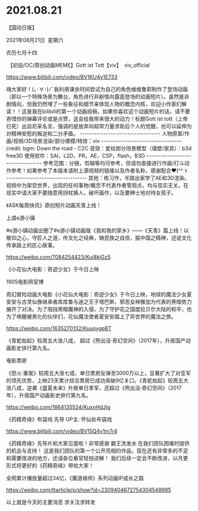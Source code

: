 ﻿#  2021.08.21
【国动日报】

2021年08月21日  星期六


农历七月十四


 【初投/OC/原创动画MEME】Gott ist Tott【viv】 
viv_official        

https://www.bilibili.com/video/BV1KU4y1E733

嗨大家好！(｡･∀･)ﾉﾞ我利用课余时间尝试为自己的角色维维鲁耶制作了登场动画（即以一个特殊场景为舞台，角色进行非剧情向露面登场的动画短片）。虽然是非剧情向，但我仍然埋了一些象征和细节来体现人物的概念内核，欢迎小作家们解读！！这是我在bilibili的第一个动画投稿，如果你喜欢这个动画短片的话，请不要吝惜你的弹幕评论或是点赞，这会给我带来很大的动力！标题Gott ist tott（上帝已死）出自尼采名言，强调的是放弃向超常力量求助后个人的觉醒，也可以延伸为对精神安慰的叛逆和二分矛盾。 ---------------------------------- 人物原案/作画/视频/3D场景渲染/部分建模/特效：viv ---------------------------------- credit: bgm: Down the road - C2C 音效：爱给部分场景模型（墙壁/家具）：b3d free3D 使用软件：SAI，L2D，PR，AE，CSP，flash，B3D ---------------------------------- 参考范围：分镜，剪辑等均可参考，但请勿直接进行作画/打斗动作参考！如果参考了本版本请附上源视频的链接以及作者名称，感谢配合♥(^^ゞ ---------------------------------- 其他：练习作，半路出家学了AE和3D渲染。视频中为架空世界，出现的任何事物/概念不代表作者管观点，均与现实无关。在现实中请大家不要随意用拐杖揍人，破坏画作，以及要绅士地对待女孩子。

《ASK每周快讯》原创短片动画天青上线！

上虞e游小镇                   


#e游小镇动画出圈了#e游小镇动画版《我和我的家乡》——《天青》篇上线！以敬仰之心，守匠人之道，传文化之经典，铸民族之自信，振中国之精神，述说文化传承路上的匠心故事。

https://weibo.com/7084254423/Kui8kiGz5


《小花仙大电影：奇迹少女》于今日上映

1905电影网官博 


奇幻冒险动画大电影《小花仙大电影：奇迹少女》于今日上映，地球的魔法少女夏安安与古灵仙族继承者库库鲁与迷之王子塔巴斯、邪恶女神雅加为代表的黑暗势力展开了对决。为了阻挡黑暗魔神的入侵，为了守护花之国度拉贝尔大陆的和平，也为了唤醒被黑化的伙伴们，花仙魔法使者夏安安踏上了异世界的魔法之旅。

https://weibo.com/1635270132/Kuupvgp8T

《青蛇劫起》较周五大涨八成， 超过《熊出没·奇幻空间》（2017年），升居国产动画影史排行第九名。

电影票房              


《怒火·重案》较周五大涨七成，单日票房反弹至3000万以上，显著扩大了对亚军的领先优势，上映23天累计综合票房已成功突破9亿关口。《青蛇劫起》较周五大涨八成，逆袭《盛夏未来》升居单日季军，还超过《熊出没·奇幻空间》（2017年），升居国产动画影史排行第九名。

https://weibo.com/1864135524/KuxnHdJIg

《药精奇缘》布袋戏 先导 UP主: 怀仙处布袋戏

https://www.bilibili.com/video/BV15Q4y1m7r4

《药精奇缘》先导片和大家见面啦！非常感谢 霸王洗发水 在我们团队困难时提供的机会与支持！
这是我们团队的第一个公开亮相的作品，现在还有非常多的不足和需要改进的地方，还请各位看官轻拍谅解！
我们后续一定会不断改进，以月更形式将更好的《药精奇缘》带给大家！

全网累计播放量超过34亿，《魔道祖师》系列动画IP成长之路

https://weibo.com/ttarticle/p/show?id=2309404672754304548995


以上就是今天的主要消息
求关注求转发

























